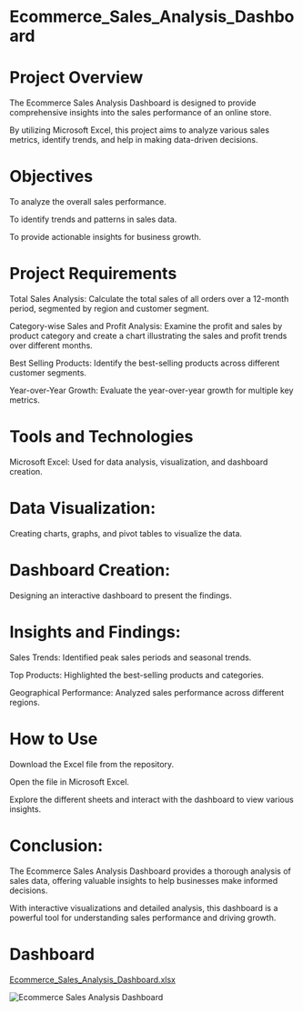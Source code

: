 # Ecommerce_Sales_Analysis_Dashboard

# Project Overview

The Ecommerce Sales Analysis Dashboard is designed to provide comprehensive insights into the sales performance of an online store.

By utilizing Microsoft Excel, this project aims to analyze various sales metrics, identify trends, and help in making data-driven decisions.

# Objectives

To analyze the overall sales performance.
                                                                                                                 
To identify trends and patterns in sales data.

To provide actionable insights for business growth.

# Project Requirements

Total Sales Analysis: Calculate the total sales of all orders over a 12-month period, segmented by region and customer segment.

Category-wise Sales and Profit Analysis: Examine the profit and sales by product category and create a chart illustrating the sales 
and profit trends over different months.

Best Selling Products: Identify the best-selling products across different customer segments.

Year-over-Year Growth: Evaluate the year-over-year growth for multiple key metrics.

# Tools and Technologies

Microsoft Excel: Used for data analysis, visualization, and dashboard creation.

# Data Visualization: 

Creating charts, graphs, and pivot tables to visualize the data.

# Dashboard Creation: 

Designing an interactive dashboard to present the findings.

# Insights and Findings:

Sales Trends: Identified peak sales periods and seasonal trends.

Top Products: Highlighted the best-selling products and categories.

Geographical Performance: Analyzed sales performance across different regions.

# How to Use

Download the Excel file from the repository.

Open the file in Microsoft Excel.

Explore the different sheets and interact with the dashboard to view various insights.

# Conclusion:

The Ecommerce Sales Analysis Dashboard provides a thorough analysis of sales data, offering valuable insights to help businesses make 
informed decisions.

With interactive visualizations and detailed analysis, this dashboard is a powerful tool for understanding sales performance and driving 
growth.

# Dashboard

[Ecommerce_Sales_Analysis_Dashboard.xlsx](https://github.com/user-attachments/files/18193339/Ecommerce_Sales_Analysis_Dashboard.xlsx)

![Ecommerce Sales Analysis Dashboard](https://github.com/user-attachments/assets/a4fdb31c-ffe9-4499-b032-cbe6d1723d4f)






